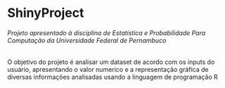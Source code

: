 # ShinyProject

###### Projeto apresentado à disciplina de Estatística e Probabilidade Para Computação da Universidade Federal de Pernambuco

O objetivo do projeto é analisar um dataset de acordo com os inputs do usuário, apresentando o valor numerico e a representação gráfica de diversas informações analisadas usando a linguagem de programação R
